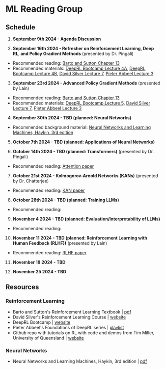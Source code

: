 # ML Reading Group 

## Schedule

1) **September 9th 2024 - Agenda Discussion**
   
2) **September 16th 2024 - Refresher on Reinforcement Learning, Deep RL, and Policy Gradient Methods** (presented by Dr. Pingali)

* Recommended reading: [Barto and Sutton Chapter 13](https://www.andrew.cmu.edu/course/10-703/textbook/BartoSutton.pdf)
* Recommended materials: [DeepRL Bootcamp Lecture 4A](https://www.youtube.com/watch?v=S_gwYj1Q-44&t=2832s), [DeepRL Bootcamp Lecture 4B](https://www.youtube.com/watch?v=tqrcjHuNdmQ), [David Silver Lecture 7](https://www.youtube.com/watch?v=KHZVXao4qXs), [Pieter Abbeel Lecture 3](https://www.youtube.com/watch?v=AKbX1Zvo7r8)
   
3) **September 23rd 2024 - Advanced Policy Gradient Methods** (presented by Lain)

* Recommended reading: [Barto and Sutton Chapter 13](https://www.andrew.cmu.edu/course/10-703/textbook/BartoSutton.pdf)
* Recommended materials: [DeepRL Bootcamp Lecture 5](https://www.youtube.com/watch?v=xvRrgxcpaHY&t=62s), [David Silver Lecture 7](https://www.youtube.com/watch?v=KHZVXao4qXs), [Pieter Abbeel Lecture 3](https://www.youtube.com/watch?v=AKbX1Zvo7r8)

4) **September 30th 2024 - TBD (planned: Neural Networks)**

* Recommended background material: [Neural Networks and Learning Machines, Haykin, 3rd edition](https://dai.fmph.uniba.sk/courses/NN/haykin.neural-networks.3ed.2009.pdf) 
  
5) **October 7th 2024 - TBD (planned: Applications of Neural Networks)**

6) **October 14th 2024 - TBD (planned: Transformers)** (presented by Dr. Pingali)

* Recommended reading: [Attention paper](https://arxiv.org/abs/1706.03762)
  
7) **October 21st 2024 - Kolmogorov-Arnold Networks (KANs)** (presented by Dr. Chatterjee)

* Recommended reading: [KAN paper](https://arxiv.org/abs/2404.19756)

8) **October 28th 2024 - TBD (planned: Training LLMs)**

* Recommended reading: 
  
9) **November 4 2024 - TBD (planned: Evaluation/Interpretability of LLMs)**

* Recommended reading: 

10) **November 11 2024 - TBD (planned: Reinforcement Learning with Human Feedback (RLHF))** (presented by Lain)

* Recommended reading: [RLHF paper](https://arxiv.org/abs/2203.02155)

11) **November 18 2024 - TBD**

12) **November 25 2024 - TBD**


## Resources

### Reinforcement Learning

* Barto and Sutton's Reinforcement Learning Textbook | [pdf](https://www.andrew.cmu.edu/course/10-703/textbook/BartoSutton.pdf)
* David Silver's Reinforcement Learning Course | [website](https://www.davidsilver.uk/teaching/)
* DeepRL Bootcamp | [website](https://sites.google.com/view/deep-rl-bootcamp)
* Pieter Abbeel's Foundations of DeepRL series | [playlist](https://www.youtube.com/watch?v=2GwBez0D20A)
* Github repo with tutorials on RL with code and demos from Tim Miller, University of Queensland | [website](https://gibberblot.github.io/rl-notes/single-agent/value-iteration.html)

### Neural Networks

* Neural Networks and Learning Machines, Haykin, 3rd edition | [pdf](https://dai.fmph.uniba.sk/courses/NN/haykin.neural-networks.3ed.2009.pdf) 

  
